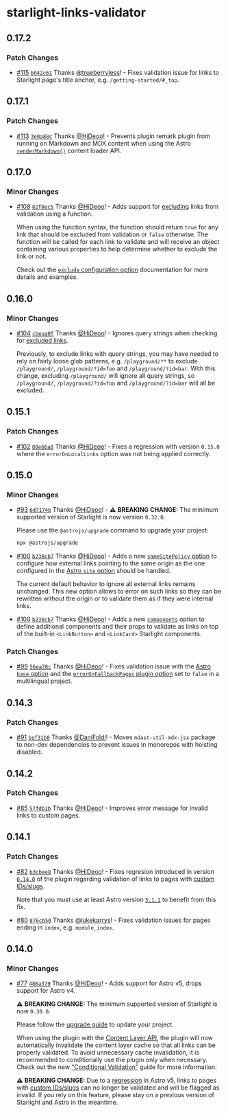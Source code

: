 # starlight-links-validator

## 0.17.2

### Patch Changes

- [#115](https://github.com/HiDeoo/starlight-links-validator/pull/115) [`b042c61`](https://github.com/HiDeoo/starlight-links-validator/commit/b042c61d479ad6584a4065bf84dadb6f3078145a) Thanks [@trueberryless](https://github.com/trueberryless)! - Fixes validation issue for links to Starlight page's title anchor, e.g. `/getting-started/#_top`.

## 0.17.1

### Patch Changes

- [#113](https://github.com/HiDeoo/starlight-links-validator/pull/113) [`3e0a88c`](https://github.com/HiDeoo/starlight-links-validator/commit/3e0a88cd2f7f6f84c57248ae72a8e8df32c22dbe) Thanks [@HiDeoo](https://github.com/HiDeoo)! - Prevents plugin remark plugin from running on Markdown and MDX content when using the Astro [`renderMarkdown()`](https://docs.astro.build/en/reference/content-loader-reference/#rendermarkdown) content loader API.

## 0.17.0

### Minor Changes

- [#108](https://github.com/HiDeoo/starlight-links-validator/pull/108) [`82f8ec5`](https://github.com/HiDeoo/starlight-links-validator/commit/82f8ec5cff97d5b9e343440666a3bb67de216b00) Thanks [@HiDeoo](https://github.com/HiDeoo)! - Adds support for [excluding](https://starlight-links-validator.vercel.app/configuration#exclude) links from validation using a function.

  When using the function syntax, the function should return `true` for any link that should be excluded from validation or `false` otherwise. The function will be called for each link to validate and will receive an object containing various properties to help determine whether to exclude the link or not.

  Check out the [`exclude` configuration option](https://starlight-links-validator.vercel.app/configuration#exclude) documentation for more details and examples.

## 0.16.0

### Minor Changes

- [#104](https://github.com/HiDeoo/starlight-links-validator/pull/104) [`cbeaa0f`](https://github.com/HiDeoo/starlight-links-validator/commit/cbeaa0f10d757947940af77e5e9de308f97993a8) Thanks [@HiDeoo](https://github.com/HiDeoo)! - Ignores query strings when checking for [excluded links](https://starlight-links-validator.vercel.app/configuration#exclude).

  Previously, to exclude links with query strings, you may have needed to rely on fairly loose glob patterns, e.g. `/playground/**` to exclude `/playground/`, `/playground/?id=foo` and `/playground/?id=bar`. With this change, excluding `/playground/` will ignore all query strings, so `/playground/`, `/playground/?id=foo` and `/playground/?id=bar` will all be excluded.

## 0.15.1

### Patch Changes

- [#102](https://github.com/HiDeoo/starlight-links-validator/pull/102) [`88e66a8`](https://github.com/HiDeoo/starlight-links-validator/commit/88e66a8236eeb419ae50e4aac046500600951cc9) Thanks [@HiDeoo](https://github.com/HiDeoo)! - Fixes a regression with version `0.15.0` where the `errorOnLocalLinks` option was not being applied correctly.

## 0.15.0

### Minor Changes

- [#93](https://github.com/HiDeoo/starlight-links-validator/pull/93) [`6d7174b`](https://github.com/HiDeoo/starlight-links-validator/commit/6d7174bcc6a2bb39f287a50bbdda29a6af4c16c8) Thanks [@HiDeoo](https://github.com/HiDeoo)! - ⚠️ **BREAKING CHANGE:** The minimum supported version of Starlight is now version `0.32.0`.

  Please use the `@astrojs/upgrade` command to upgrade your project:

  ```sh
  npx @astrojs/upgrade
  ```

- [#100](https://github.com/HiDeoo/starlight-links-validator/pull/100) [`b238cb7`](https://github.com/HiDeoo/starlight-links-validator/commit/b238cb7bd3db5f8fe848c317ba52d5ab44eb853e) Thanks [@HiDeoo](https://github.com/HiDeoo)! - Adds a new [`sameSitePolicy` option](https://starlight-links-validator.vercel.app/configuration#samesitepolicy) to configure how external links pointing to the same origin as the one configured in the [Astro `site` option](https://docs.astro.build/en/reference/configuration-reference/#site) should be handled.

  The current default behavior to ignore all external links remains unchanged. This new option allows to error on such links so they can be rewritten without the origin or to validate them as if they were internal links.

- [#100](https://github.com/HiDeoo/starlight-links-validator/pull/100) [`b238cb7`](https://github.com/HiDeoo/starlight-links-validator/commit/b238cb7bd3db5f8fe848c317ba52d5ab44eb853e) Thanks [@HiDeoo](https://github.com/HiDeoo)! - Adds a new [`components`](https://starlight-links-validator.vercel.app/configuration#components) option to define additional components and their props to validate as links on top of the built-in `<LinkButton>` and `<LinkCard>` Starlight components.

### Patch Changes

- [#99](https://github.com/HiDeoo/starlight-links-validator/pull/99) [`56ea78c`](https://github.com/HiDeoo/starlight-links-validator/commit/56ea78cefa40f554f88a32181daae1a82ec2fa9a) Thanks [@HiDeoo](https://github.com/HiDeoo)! - Fixes validation issue with the [Astro `base` option](https://docs.astro.build/en/reference/configuration-reference/#base) and the [`errorOnFallbackPages` plugin option](https://starlight-links-validator.vercel.app/configuration#erroronfallbackpages) set to `false` in a multilingual project.

## 0.14.3

### Patch Changes

- [#91](https://github.com/HiDeoo/starlight-links-validator/pull/91) [`1ef31b8`](https://github.com/HiDeoo/starlight-links-validator/commit/1ef31b81e7c5321a7481df6111d9161c4608fd4e) Thanks [@DaniFoldi](https://github.com/DaniFoldi)! - Moves `mdast-util-mdx-jsx` package to non-dev dependencies to prevent issues in monorepos with hoisting disabled.

## 0.14.2

### Patch Changes

- [#85](https://github.com/HiDeoo/starlight-links-validator/pull/85) [`57fdb1b`](https://github.com/HiDeoo/starlight-links-validator/commit/57fdb1b2f85f023e4b053480fd9ea5adb69a9e2a) Thanks [@HiDeoo](https://github.com/HiDeoo)! - Improves error message for invalid links to custom pages.

## 0.14.1

### Patch Changes

- [#82](https://github.com/HiDeoo/starlight-links-validator/pull/82) [`b3cbee8`](https://github.com/HiDeoo/starlight-links-validator/commit/b3cbee83fb54f5bd6dd06b01bb8397758c081752) Thanks [@HiDeoo](https://github.com/HiDeoo)! - Fixes regresion introduced in version [`0.14.0`](https://github.com/HiDeoo/starlight-links-validator/releases/tag/starlight-links-validator%400.14.0) of the plugin regarding validation of links to pages with [custom IDs/slugs](https://docs.astro.build/en/guides/content-collections/#defining-custom-ids).

  Note that you must use at least Astro version [`5.1.1`](https://github.com/withastro/astro/releases/tag/astro%405.1.1) to benefit from this fix.

- [#80](https://github.com/HiDeoo/starlight-links-validator/pull/80) [`876cb50`](https://github.com/HiDeoo/starlight-links-validator/commit/876cb5094d10a56a1be04b7cdc27e4f89fb1b681) Thanks [@lukekarrys](https://github.com/lukekarrys)! - Fixes validation issues for pages ending in `index`, e.g. `module_index`.

## 0.14.0

### Minor Changes

- [#77](https://github.com/HiDeoo/starlight-links-validator/pull/77) [`486a379`](https://github.com/HiDeoo/starlight-links-validator/commit/486a379c5bda40584126c376e14a3c82c23bd449) Thanks [@HiDeoo](https://github.com/HiDeoo)! - Adds support for Astro v5, drops support for Astro v4.

  ⚠️ **BREAKING CHANGE:** The minimum supported version of Starlight is now `0.30.0`.

  Please follow the [upgrade guide](https://github.com/withastro/starlight/releases/tag/%40astrojs/starlight%400.30.0) to update your project.

  When using the plugin with the [Content Layer API](https://docs.astro.build/en/guides/content-collections), the plugin will now automatically invalidate the content layer cache so that all links can be properly validated. To avoid unnecessary cache invalidation, it is recommended to conditionally use the plugin only when necessary. Check out the new [“Conditional Validation”](https://starlight-links-validator.vercel.app/guides/conditional-validation/) guide for more information.

  ⚠️ **BREAKING CHANGE:** Due to a [regression](https://github.com/withastro/astro/issues/12778) in Astro v5, links to pages with [custom IDs/slugs](https://docs.astro.build/en/guides/content-collections/#defining-custom-ids) can no longer be validated and will be flagged as invalid. If you rely on this feature, please stay on a previous version of Starlight and Astro in the meantime.
